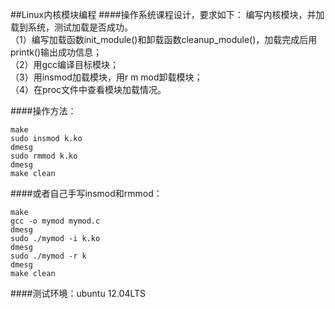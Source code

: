 ##Linux内核模块编程
####操作系统课程设计，要求如下：
编写内核模块，并加载到系统，测试加载是否成功。      
（1）编写加载函数init_module()和卸载函数cleanup_module()，加载完成后用printk()输出成功信息；        
（2）用gcc编译目标模块；       
（3）用insmod加载模块，用r m mod卸载模块；        
（4）在proc文件中查看模块加载情况。

####操作方法：
```shell
make
sudo insmod k.ko
dmesg
sudo rmmod k.ko
dmesg
make clean
```
####或者自己手写insmod和rmmod：
```shell
make
gcc -o mymod mymod.c
dmesg
sudo ./mymod -i k.ko
dmesg
sudo ./mymod -r k
dmesg
make clean
```
####测试环境：ubuntu 12.04LTS
